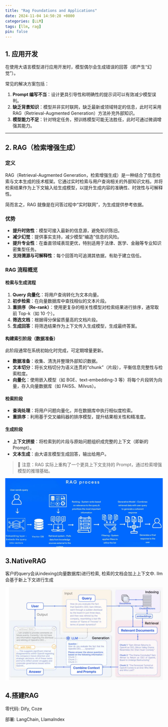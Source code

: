 ```yaml
---
title: "Rag Foundations and Applications"
date: 2024-11-04 14:50:28 +0800
categories: [LLM]
tags: [llm, rag]
pin: false
---
```


## 1. 应用开发

在使用大语言模型进行应用开发时，模型偶尔会生成错误的回答（即产生“幻觉”）。

常见的解决方案包括：

1. **Prompt 编写不当**：设计更具引导性和明确性的提示词可以有效减少模型误判。
2. **缺乏背景知识**：模型并非实时联网，缺乏最新或领域特定的信息，此时可采用 RAG（Retrieval-Augmented Generation）方法补充外部知识。
3. **模型能力不足**：针对特定任务，预训练模型可能无法胜任，此时可通过微调增强其能力。

------

## 2. RAG（检索增强生成）

### 定义

RAG（Retrieval-Augmented Generation，检索增强生成）是一种结合了信息检索与文本生成的技术框架。它通过实时检索与用户查询相关的外部知识文档，并将检索结果作为上下文输入给生成模型，以提升生成内容的准确性、时效性与可解释性。

简而言之，RAG 就像是在问答过程中“实时联网”，为生成提供参考依据。

### 优势

- **提升时效性**：模型可接入最新的信息源，避免知识陈旧。
- **减少幻觉**：提供事实支持，减少模型“编造”信息的风险。
- **提升专业性**：在垂直领域表现更优，特别适用于法律、医学、金融等专业知识密集型任务。
- **支持溯源与可解释性**：每个回答均可追溯其依据，有助于建立信任。

### RAG 流程概览

#### 检索与生成流程

1. **Query 向量化**：将用户查询转化为文本向量。
2. **初步检索**：在向量数据库中查找相似的文本片段。
3. **重排序（Re-rank）**：使用更复杂的相关性模型对检索结果进行排序，通常取前 Top-k（如 10 个）。
4. **筛选文档**：根据得分保留质量高的文档片段。
5. **生成回答**：将筛选结果作为上下文传入生成模型，生成最终答案。

#### 构建索引阶段（数据准备）

此阶段通常在系统初始化时完成，可定期增量更新。

- **数据准备**：收集、清洗并整理外部知识数据。
- **文本切分**：将长文档切分为语义连贯的“chunk”（片段），平衡信息完整性与检索粒度。
- **向量化**：使用嵌入模型（如 BGE、text-embedding-3 等）将每个片段转为向量，存入向量数据库（如 FAISS、Milvus）。

#### 检索阶段

- **查询处理**：将用户问题向量化，并在数据库中执行相似度检索。
- **重排序**：利用基于交叉编码器的排序模型，提升结果相关性和精准度。

#### 生成阶段

- **上下文拼接**：将检索到的片段与原始问题组织成完整的上下文（即新的 Prompt）。
- **文本生成**：由大语言模型生成回答，输出给用户。

> 📌 注意：RAG 实际上重构了一个更具上下文支持的 Prompt，通过检索增强模型的推理基础。

![image-20250605132924378](../assets/typoraimg/image-20250605132924378.png)

## 3.NativeRAG

客户的query会从indexing(向量数据库)进行检索, 检索的文档会加上上下文中. llm会基于新上下文进行生成

![image-20250605132937912](../assets/typoraimg/image-20250605132937912.png)

## 4.搭建RAG

零代码: Dify, Coze

部署: LangChain, LlamaIndex

